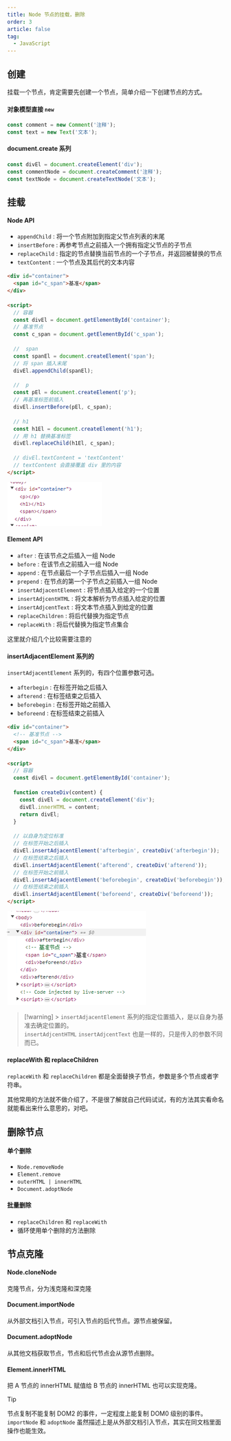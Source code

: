 ```yaml
---
title: Node 节点的挂载，删除
order: 3
article: false
tag:
  - JavaScript
---
```


## 创建

挂载一个节点，肯定需要先创建一个节点，简单介绍一下创建节点的方式。

#### 对象模型直接 `new`

```javascript
const comment = new Comment('注释');
const text = new Text('文本');
```

#### document.create 系列

```javascript
const divEl = document.createElement('div');
const commentNode = document.createComment('注释');
const textNode = document.createTextNode('文本');
```

## 挂载

#### Node API

- `appendChild` : 将一个节点附加到指定父节点列表的末尾
- `insertBefore` : 再参考节点之前插入一个拥有指定父节点的子节点
- `replaceChild` : 指定的节点替换当前节点的一个子节点，并返回被替换的节点
- `textContent` : 一个节点及其后代的文本内容

```html
<div id="container">
  <span id="c_span">基准</span>
</div>

<script>
  // 容器
  const divEl = document.getElementById('container');
  // 基准节点
  const c_span = document.getElementById('c_span');

  //  span
  const spanEl = document.createElement('span');
  // 将 span 插入末尾
  divEl.appendChild(spanEl);

  //  p
  const pEl = document.createElement('p');
  // 再基准标签前插入
  divEl.insertBefore(pEl, c_span);

  // h1
  const h1El = document.createElement('h1');
  // 用 h1 替换基准标签
  divEl.replaceChild(h1El, c_span);

  // divEl.textContent = 'textContent'
  // textContent 会直接覆盖 div 里的内容
</script>
```

![](images/node3.png)

#### Element API

- `after` : 在该节点之后插入一组 Node
- `before` : 在该节点之前插入一组 Node
- `append` : 在节点最后一个子节点后插入一组 Node
- `prepend` : 在节点的第一个子节点之前插入一组 Node
- `insertAdjacentElement` : 将节点插入给定的一个位置
- `insertAdjcentHTML` : 将文本解析为节点插入给定的位置
- `insertAdjcentText` : 将文本节点插入到给定的位置
- `replaceChildren` : 将后代替换为指定节点
- `replaceWith` : 将后代替换为指定节点集合

这里就介绍几个比较需要注意的

#### insertAdjacentElement 系列的

`insertAdjacentElement` 系列的，有四个位置参数可选。

- `afterbegin` : 在标签开始之后插入
- `afterend` : 在标签结束之后插入
- `beforebegin` : 在标签开始之前插入
- `beforeend` : 在标签结束之前插入

```html
<div id="container">
  <!-- 基准节点 -->
  <span id="c_span">基准</span>
</div>

<script>
  // 容器
  const divEl = document.getElementById('container');

  function createDiv(content) {
    const divEl = document.createElement('div');
    divEl.innerHTML = content;
    return divEl;
  }

  // 以自身为定位标准
  // 在标签开始之后插入
  divEl.insertAdjacentElement('afterbegin', createDiv('afterbegin'));
  // 在标签结束之后插入
  divEl.insertAdjacentElement('afterend', createDiv('afterend'));
  // 在标签开始之前插入
  divEl.insertAdjacentElement('beforebegin', createDiv('beforebegin'));
  // 在标签结束之前插入
  divEl.insertAdjacentElement('beforeend', createDiv('beforeend'));
</script>
```

![](images/node4.png)

> [!warning] > `insertAdjacentElement` 系列的指定位置插入，是以自身为基准去确定位置的。  
> `insertAdjcentHTML` `insertAdjcentText` 也是一样的，只是传入的参数不同而已。

#### replaceWith 和 replaceChildren

`replaceWith` 和 `replaceChildren` 都是全面替换子节点，参数是多个节点或者字符串。

其他常用的方法就不做介绍了，不是很了解就自己代码试试，有的方法其实看命名就能看出来什么意思的，对吧。

## 删除节点

#### 单个删除

- `Node.removeNode`
- `Element.remove`
- `outerHTML | innerHTML`
- `Document.adoptNode`

#### 批量删除

- `replaceChildren` 和 `replaceWith`
- 循环使用单个删除的方法删除

## 节点克隆

#### Node.cloneNode

克隆节点，分为浅克隆和深克隆

#### Document.importNode

从外部文档引入节点，可引入节点的后代节点。源节点被保留。

#### Document.adoptNode

从其他文档获取节点，节点和后代节点会从源节点删除。

#### Element.innerHTML

把 A 节点的 innerHTML 赋值给 B 节点的 innerHTML 也可以实现克隆。

> [!tip]
> 节点复制不能复制 DOM2 的事件，一定程度上能复制 DOM0 级别的事件。  
> `importNode` 和 `adoptNode` 虽然描述上是从外部文档引入节点，其实在同文档里面操作也能生效。
